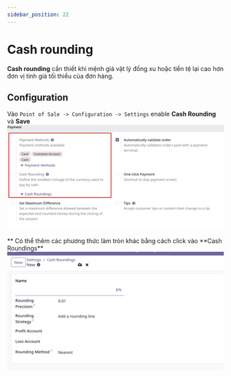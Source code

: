 ```yaml
---
sidebar_position: 22
---
```


# Cash rounding

**Cash rounding** cần thiết khi mệnh giá vật lý đồng xu hoặc tiền tệ lại cao hơn đơn vị tính giá tối thiểu của đơn hàng.

## Configuration

Vào `Point of Sale -> Configuration -> Settings` enable **Cash Rounding** và **Save**
![pos cash rounding](../img/pos_cash_rounding.png)

** Có thể thêm các phương thức làm tròn khác bằng cách click vào **Cash Roundings\*\*
![pos cash roundings new](../img/pos_cash_rounding_new.png)
